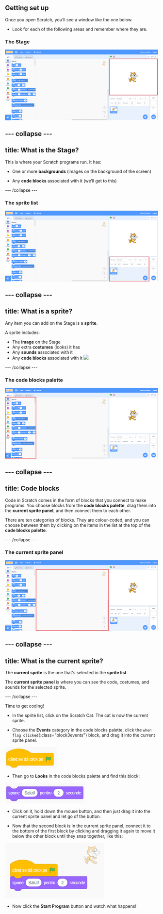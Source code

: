 ## Getting set up

Once you open Scratch, you’ll see a window like the one below.

+ Look for each of the following areas and remember where they are.

### The Stage

 ![Scratch window with the stage highlighted](images/hlStage.png)

--- collapse ---
---
title: What is the Stage?
---
This is where your Scratch programs run. It has:

* One or more **backgrounds** \(images on the background of the screen\)

* Any **code blocks** associated with it \(we’ll get to this\)

--- /collapse ---

### The sprite list

 ![Scratch window with the sprite list highlighted](images/hlSpriteList.png)

--- collapse ---
---
title: What is a sprite?
---

Any item you can add on the Stage is a **sprite**.  

A sprite includes:
* The **image** on the Stage
* Any extra **costumes** \(looks\) it has
* Any **sounds** associated with it
* Any **code blocks** associated with it ![](images/setup2.png)

--- /collapse ---

### The code blocks palette

 ![Scratch window with the blocks pallet highlighted](images/hlBlocksPalette.png)
 
--- collapse ---
---
title: Code blocks
---

Code in Scratch comes in the form of blocks that you connect to make programs. You choose blocks from the **code blocks palette**, drag them into the **current sprite panel**, and then connect them to each other.

There are ten categories of blocks. They are colour-coded, and you can choose between them by clicking on the items in the list at the top of the **code blocks palette**.

--- /collapse ---

### The current sprite panel

 ![Scratch window with the current sprite panel highlighted](images/hlCurrentSpritePanel.png)

--- collapse ---
---
title: What is the current sprite?
---

The **current sprite** is the one that's selected in the **sprite list**.

The **current sprite panel** is where you can see the code, costumes, and sounds for the selected sprite.

--- /collapse ---

Time to get coding!

+ In the sprite list, click on the Scratch Cat. The cat is now the current sprite.  
   
+ Choose the **Events** category in the code blocks palette, click the `when flag clicked`{:class="block3events"} block, and drag it into the current sprite panel.  

![blocks_1546569156_389366](images/blocks_1546569156_389366.png)

+ Then go to **Looks** in the code blocks palette and find this block:

![blocks_1546569159_4564118](images/blocks_1546569159_4564118.png)
+ Click on it, hold down the mouse button, and then just drag it into the current sprite panel and let go of the button.

+ Now that the second block is in the current sprite panel, connect it to the bottom of the first block by clicking and dragging it again to move it below the other block until they snap together, like this: 

![](images/setup3.png)

+ Now click the **Start Program** button and watch what happens!
